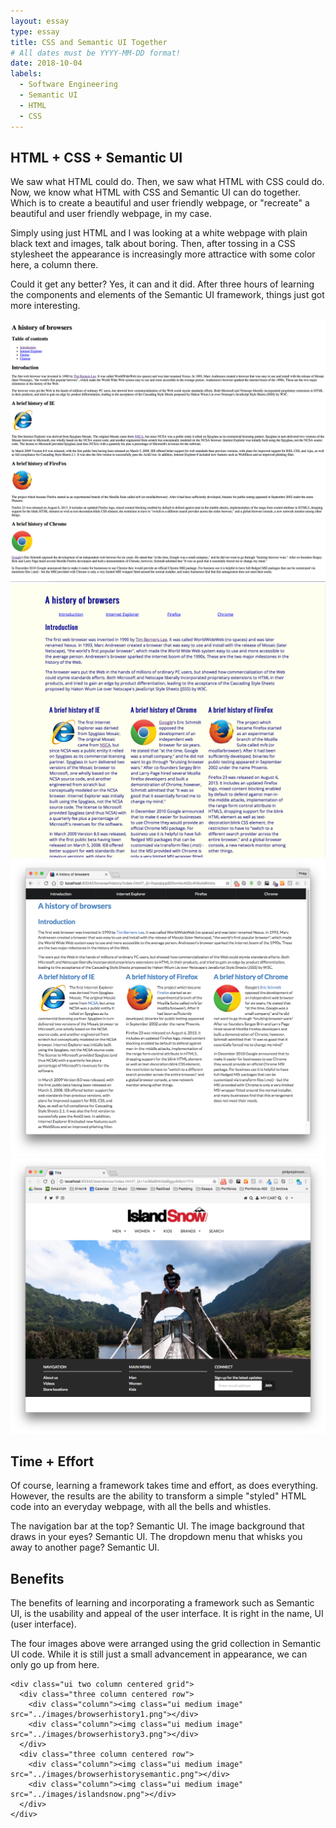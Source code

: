 ```yaml
---
layout: essay
type: essay
title: CSS and Semantic UI Together
# All dates must be YYYY-MM-DD format!
date: 2018-10-04
labels:
  - Software Engineering
  - Semantic UI
  - HTML
  - CSS
---
```


## HTML + CSS + Semantic UI

We saw what HTML could do. Then, we saw what HTML with CSS could do. Now, we know what HTML with CSS and Semantic UI can do together. Which is to create a beautiful and user friendly webpage, or "recreate" a beautiful and user friendly webpage, in my case.

Simply using just HTML and I was looking at a white webpage with plain black text and images, talk about boring. Then, after tossing in a CSS stylesheet the appearance is increasingly more attractice with some color here, a column there.

Could it get any better? Yes, it can and it did. After three hours of learning the components and elements of the Semantic UI framework, things just got more interesting.

<div class="ui two column centered grid">
  <div class="three column centered row">
    <div class="column"><img class="ui medium image" src="../images/browserhistory1.png"></div>
    <div class="column"><img class="ui medium image" src="../images/browserhistory3.png"></div>
  </div>
  <div class="three column centered row">
    <div class="column"><img class="ui medium image" src="../images/browserhistorysemantic.png"></div>
    <div class="column"><img class="ui medium image" src="../images/islandsnow.png"></div>
  </div>
</div>

## Time + Effort

Of course, learning a framework takes time and effort, as does everything. However, the results are the ability to transform a simple "styled" HTML code into an everyday webpage, with all the bells and whistles.

The navigation bar at the top? Semantic UI. The image background that draws in your eyes? Semantic UI. The dropdown menu that whisks you away to another page? Semantic UI.

## Benefits

The benefits of learning and incorporating a framework such as Semantic UI, is the usability and appeal of the user interface. It is right in the name, UI (user interface).

The four images above were arranged using the grid collection in Semantic UI code. While it is still just a small advancement in appearance, we can only go up from here.

```
<div class="ui two column centered grid">
  <div class="three column centered row">
    <div class="column"><img class="ui medium image" src="../images/browserhistory1.png"></div>
    <div class="column"><img class="ui medium image" src="../images/browserhistory3.png"></div>
  </div>
  <div class="three column centered row">
    <div class="column"><img class="ui medium image" src="../images/browserhistorysemantic.png"></div>
    <div class="column"><img class="ui medium image" src="../images/islandsnow.png"></div>
  </div>
</div>
```


